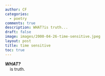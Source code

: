 ```yaml
---
author: CF
categories:
  - poetry
comments: true
description: WHAT?is truth...
draft: false
image: images/2000-04-26-time-sensitive.jpeg
layout: post
title: time sensitive
toc: true
---
```

    
**_WHAT?_**    
    is truth.    
